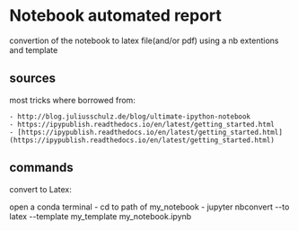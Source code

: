# Notebook automated report

convertion of the notebook to latex file(and/or pdf) using a nb extentions and template

## sources

most tricks where borrowed from:

    - http://blog.juliusschulz.de/blog/ultimate-ipython-notebook
    - https://ipypublish.readthedocs.io/en/latest/getting_started.html
    - [https://ipypublish.readthedocs.io/en/latest/getting_started.html](https://ipypublish.readthedocs.io/en/latest/getting_started.html) 
    

## commands
convert to Latex:

open a conda terminal
    - cd to path of my_notebook
    - jupyter nbconvert --to latex --template my_template my_notebook.ipynb
